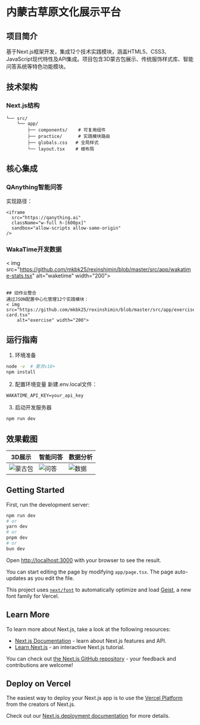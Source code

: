 # 内蒙古草原文化展示平台

## 项目简介
基于Next.js框架开发，集成12个技术实践模块，涵盖HTML5、CSS3、JavaScript现代特性及API集成。项目包含3D蒙古包展示、传统服饰样式库、智能问答系统等特色功能模块。

## 技术架构
### Next.js结构
```
└── src/
    └── app/
        ├── components/    # 可复用组件
        ├── practice/      # 实践模块路由
        ├── globals.css   # 全局样式
        └── layout.tsx    # 根布局
```

## 核心集成
### QAnything智能问答
实现路径：
```typescript:/src/app/practice/embed-demo/page.tsx
<iframe 
  src="https://qanything.ai"
  className="w-full h-[600px]"
  sandbox="allow-scripts allow-same-origin"
/>
```

### WakaTime开发数据
< img src="https://github.com/mkbk25/rexinshimin/blob/master/src/app/wakatime-stats.tsx"
    alt="waketime" width="200">
```

## 旧作业整合
通过JSON配置中心化管理12个实践模块：
< img src="https://github.com/mkbk25/rexinshimin/blob/master/src/app/exercise-card.tsx"
    alt="exercise" width="200">
```

## 运行指南
1. 环境准备
```bash
node -v  # 要求v18+
npm install
```

2. 配置环境变量
新建.env.local文件：
```env
WAKATIME_API_KEY=your_api_key
```

3. 启动开发服务器
```bash
npm run dev
```

## 效果截图
| 3D展示 | 智能问答 | 数据分析 |
|--------|---------|---------|
| ![蒙古包](public/jietu/01.jpg) | ![问答](public/jietu/02.jpg) | ![数据](public/jietu/03.jpg) |


## Getting Started

First, run the development server:

```bash
npm run dev
# or
yarn dev
# or
pnpm dev
# or
bun dev
```

Open [http://localhost:3000](http://localhost:3000) with your browser to see the result.

You can start editing the page by modifying `app/page.tsx`. The page auto-updates as you edit the file.

This project uses [`next/font`](https://nextjs.org/docs/app/building-your-application/optimizing/fonts) to automatically optimize and load [Geist](https://vercel.com/font), a new font family for Vercel.

## Learn More

To learn more about Next.js, take a look at the following resources:

- [Next.js Documentation](https://nextjs.org/docs) - learn about Next.js features and API.
- [Learn Next.js](https://nextjs.org/learn) - an interactive Next.js tutorial.

You can check out [the Next.js GitHub repository](https://github.com/vercel/next.js) - your feedback and contributions are welcome!

## Deploy on Vercel

The easiest way to deploy your Next.js app is to use the [Vercel Platform](https://vercel.com/new?utm_medium=default-template&filter=next.js&utm_source=create-next-app&utm_campaign=create-next-app-readme) from the creators of Next.js.

Check out our [Next.js deployment documentation](https://nextjs.org/docs/app/building-your-application/deploying) for more details.
